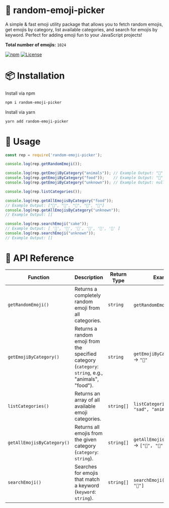 # 🎉  random-emoji-picker

A simple & fast emoji utility package that allows you to fetch random emojis, get emojis by category, list available categories, and search for emojis by keyword. Perfect for adding emoji fun to your JavaScript projects!

**Total number of emojis:** `1024`

[![npm](https://img.shields.io/npm/v/random-emoji-picker.svg)](https://www.npmjs.com/package/random-emoji-picker)  [![License](https://img.shields.io/npm/l/random-emoji-picker.svg)](LICENSE) 

# 📦 Installation

Install via npm

```sh
npm i random-emoji-picker
```

Install via yarn

```sh
yarn add random-emoji-picker
```

# 🚀 Usage

```js
const rep = require('random-emoji-picker');

console.log(rep.getRandomEmoji());

console.log(rep.getEmojiByCategory("animals")); // Example Output: "🐶"
console.log(rep.getEmojiByCategory("food"));    // Example Output: "🍕"
console.log(rep.getEmojiByCategory("unknown")); // Example Output: null

console.log(rep.listCategories());

console.log(rep.getAllEmojisByCategory("food")); 
// Example Output: ["🍕", "🍔", "🍎", "🍟", "🍩"]
console.log(rep.getAllEmojisByCategory("unknown")); 
// Example Output: []

console.log(rep.searchEmoji("cake"));  
// Example Output: [ '🥞', '🧁', '🍰', '🍰', '🧁', '🍰' ]
console.log(rep.searchEmoji("unknown"));  
// Example Output: []
```

# 📖 API Reference

| Function                  | Description                                              | Return Type | Example Usage                                      |
|---------------------------|----------------------------------------------------------|-------------|---------------------------------------------------|
| `getRandomEmoji()`        | Returns a completely random emoji from all categories.   | `string`    | `getRandomEmoji()` → `"😂"`                       |
| `getEmojiByCategory()`    | Returns a random emoji from the specified category (`category`: `string`, e.g., "animals", "food"). | `string`    | `getEmojiByCategory("animals")` → `"🐶"`          |
| `listCategories()`        | Returns an array of all available emoji categories.      | `string[]`  | `listCategories()` → `["happy", "sad", "animals", "food", ...]` |
| `getAllEmojisByCategory()`| Returns all emojis from the given category (`category`: `string`). | `string[]`  | `getAllEmojisByCategory("food")` → `["🍕", "🍔", "🍎"]` |
| `searchEmoji()`           | Searches for emojis that match a keyword (`keyword`: `string`). | `string[]`  | `searchEmoji("cake")` → `["🧁", "🍰"]`              |
